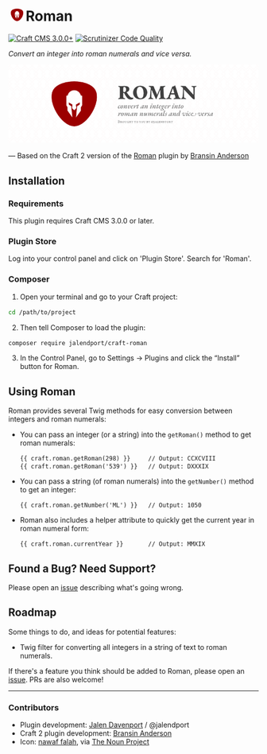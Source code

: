 <h1><img src="src/icon.svg" alt="icon" width="25" height="25" hspace="5">Roman</h1>

[![Craft CMS 3.0.0+](https://img.shields.io/badge/Craft%20CMS-3.0.0%2B-red.svg)](https://craftcms.com/) [![Scrutinizer Code Quality](https://scrutinizer-ci.com/g/jalendport/craft-roman/badges/quality-score.png?b=master)](https://scrutinizer-ci.com/g/jalendport/craft-roman/?branch=master)

_Convert an integer into roman numerals and vice versa._

![Roman banner](resources/img/banner.png)

&mdash; Based on the Craft 2 version of the [Roman](https://github.com/bransinanderson/Craft-Roman) plugin by [Bransin Anderson](https://bransinanderson.com)

## Installation

### Requirements

This plugin requires Craft CMS 3.0.0 or later.

### Plugin Store

Log into your control panel and click on 'Plugin Store'. Search for 'Roman'.

### Composer

1. Open your terminal and go to your Craft project:

```bash
cd /path/to/project
```

2. Then tell Composer to load the plugin:

```bash
composer require jalendport/craft-roman
```

3. In the Control Panel, go to Settings → Plugins and click the “Install” button for Roman.

## Using Roman

Roman provides several Twig methods for easy conversion between integers and roman numerals:

- You can pass an integer (or a string) into the `getRoman()` method to get roman numerals:

      {{ craft.roman.getRoman(298) }}     // Output: CCXCVIII
      {{ craft.roman.getRoman('539') }}   // Output: DXXXIX

- You can pass a string (of roman numerals) into the `getNumber()` method to get an integer:

      {{ craft.roman.getNumber('ML') }}   // Output: 1050

- Roman also includes a helper attribute to quickly get the current year in roman numeral form:

      {{ craft.roman.currentYear }}       // Output: MMXIX

## Found a Bug? Need Support?

Please open an [issue](https://github.com/jalendport/craft-roman/issues) describing what's going wrong.

## Roadmap

Some things to do, and ideas for potential features:

* Twig filter for converting all integers in a string of text to roman numerals.

If there's a feature you think should be added to Roman, please open an [issue](https://github.com/jalendport/craft-roman/issues). PRs are also welcome!

* * *

### Contributors

 - Plugin development: [Jalen Davenport](dominion-designs.com) / @jalendport
 - Craft 2 plugin development: [Bransin Anderson](https://github.com/bransinanderson/Craft-Roman)
 - Icon: [nawaf falah](https://thenounproject.com/search/?q=roman%20helmet&i=1784074), via [The Noun Project](https://thenounproject.com)
